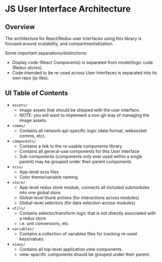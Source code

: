 # JS User Interface Architecture

## Overview
The architecture for React/Redux user interfaces using this library is focused around scalability,
and compartmentalization.

Some important separations/distinctions:
 * Display code (React Components) is separated from model/logic code (Redux stores).
 * Code intended to be re-used across User Interfaces is separated into its own repo (js-libs).

## UI Table of Contents
 * `assets/`
   * image assets that should be shipped with the user interface.
   * NOTE: you will want to implement a non-git way of managing the image assets.
 * `comms/`
   * Contains all network-api-specific logic (data format, websocket comms, etc).
 * `components/`
   * Contains a link to the re-usable components library
   * Contains all general-use components for this User Interface
   * Sub-components (components only ever used within a single parent) may be grouped under their parent components
 * `scss/`
   * App-level scss files
   * Color theme/variable naming.
 * `store/`
   * App-level redux store module, connects all included submodules into one global store.
   * Global-level thunk actions (for interactions across modules)
   * Global-level selectors (for data selection across modules)
 * `utils/`
   * Contains selector/transform logic that is not directly associated with a redux store
   * i.e. unit conversions, etc.
 * `variables/`
   * Contains a collection of variables files for tracking re-used keys/values.
 * `views/`
   * Contains all top-level application view components.
   * view-specific components should be grouped under their parent.
